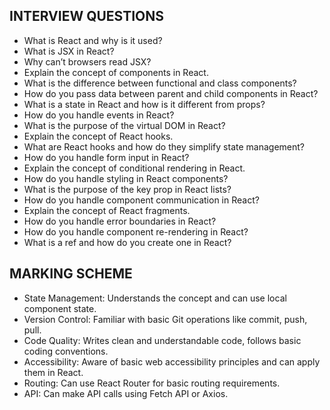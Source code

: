 ## INTERVIEW QUESTIONS

- What is React and why is it used?
- What is JSX in React?
- Why can’t browsers read JSX?
- Explain the concept of components in React.
- What is the difference between functional and class components?
- How do you pass data between parent and child components in React?
- What is a state in React and how is it different from props?
- How do you handle events in React?
- What is the purpose of the virtual DOM in React?
- Explain the concept of React hooks.
- What are React hooks and how do they simplify state management?
- How do you handle form input in React?
- Explain the concept of conditional rendering in React.
- How do you handle styling in React components?
- What is the purpose of the key prop in React lists?
- How do you handle component communication in React?
- Explain the concept of React fragments.
- How do you handle error boundaries in React?
- How do you handle component re-rendering in React?
- What is a ref and how do you create one in React?

## MARKING SCHEME

- State Management: Understands the concept and can use local component state.
- Version Control: Familiar with basic Git operations like commit, push, pull.
- Code Quality: Writes clean and understandable code, follows basic coding conventions.
- Accessibility: Aware of basic web accessibility principles and can apply them in React.
- Routing: Can use React Router for basic routing requirements.
- API: Can make API calls using Fetch API or Axios.
